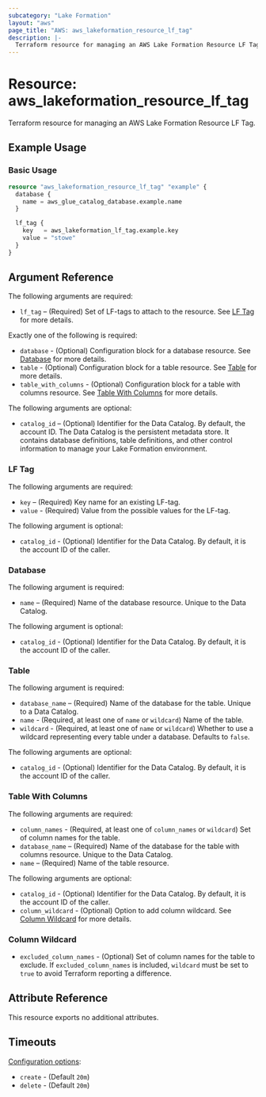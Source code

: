 ```yaml
---
subcategory: "Lake Formation"
layout: "aws"
page_title: "AWS: aws_lakeformation_resource_lf_tag"
description: |-
  Terraform resource for managing an AWS Lake Formation Resource LF Tag.
---
```

# Resource: aws_lakeformation_resource_lf_tag

Terraform resource for managing an AWS Lake Formation Resource LF Tag.

## Example Usage

### Basic Usage

```terraform
resource "aws_lakeformation_resource_lf_tag" "example" {
  database {
    name = aws_glue_catalog_database.example.name
  }

  lf_tag {
    key   = aws_lakeformation_lf_tag.example.key
    value = "stowe"
  }
}
```

## Argument Reference

The following arguments are required:

* `lf_tag` – (Required) Set of LF-tags to attach to the resource. See [LF Tag](#lf-tag) for more details.

Exactly one of the following is required:

* `database` - (Optional) Configuration block for a database resource. See [Database](#database) for more details.
* `table` - (Optional) Configuration block for a table resource. See [Table](#table) for more details.
* `table_with_columns` - (Optional) Configuration block for a table with columns resource. See [Table With Columns](#table-with-columns) for more details.

The following arguments are optional:

* `catalog_id` – (Optional) Identifier for the Data Catalog. By default, the account ID. The Data Catalog is the persistent metadata store. It contains database definitions, table definitions, and other control information to manage your Lake Formation environment.

### LF Tag

The following arguments are required:

* `key` – (Required) Key name for an existing LF-tag.
* `value` - (Required) Value from the possible values for the LF-tag.

The following argument is optional:

* `catalog_id` - (Optional) Identifier for the Data Catalog. By default, it is the account ID of the caller.

### Database

The following argument is required:

* `name` – (Required) Name of the database resource. Unique to the Data Catalog.

The following argument is optional:

* `catalog_id` - (Optional) Identifier for the Data Catalog. By default, it is the account ID of the caller.

### Table

The following argument is required:

* `database_name` – (Required) Name of the database for the table. Unique to a Data Catalog.
* `name` - (Required, at least one of `name` or `wildcard`) Name of the table.
* `wildcard` - (Required, at least one of `name` or `wildcard`) Whether to use a wildcard representing every table under a database. Defaults to `false`.

The following arguments are optional:

* `catalog_id` - (Optional) Identifier for the Data Catalog. By default, it is the account ID of the caller.

### Table With Columns

The following arguments are required:

* `column_names` - (Required, at least one of `column_names` or `wildcard`) Set of column names for the table.
* `database_name` – (Required) Name of the database for the table with columns resource. Unique to the Data Catalog.
* `name` – (Required) Name of the table resource.

The following arguments are optional:

* `catalog_id` - (Optional) Identifier for the Data Catalog. By default, it is the account ID of the caller.
* `column_wildcard` - (Optional) Option to add column wildcard. See [Column Wildcard](#column-wildcard) for more details.

### Column Wildcard

* `excluded_column_names` - (Optional) Set of column names for the table to exclude. If `excluded_column_names` is included, `wildcard` must be set to `true` to avoid Terraform reporting a difference.

## Attribute Reference

This resource exports no additional attributes.

## Timeouts

[Configuration options](https://developer.hashicorp.com/terraform/language/resources/syntax#operation-timeouts):

* `create` - (Default `20m`)
* `delete` - (Default `20m`)
